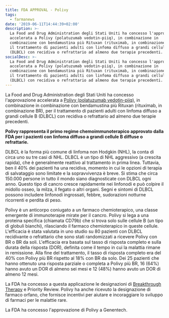 ```yaml
---
title: FDA APPROVAL - Polivy
tags:
  - farmanews
date: '2019-06-11T14:44:39+02:00'
description: >-
  La Food and Drug Administration degli Stati Uniti ha concesso l'approvazione
  accelerata a Polivy (polatuzumab vedotin-piiq), in combinazione in
  combinazione con bendamustina più Rituxan (rituximab, in combinazione BR), per
  il trattamento di pazienti adulti con linfoma diffuso a grandi cellule B
  (DLBCL) con recidiva o refrattario ad almeno due terapie precedenti.
socialDesc: >-
  La Food and Drug Administration degli Stati Uniti ha concesso l'approvazione
  accelerata a Polivy (polatuzumab vedotin-piiq), in combinazione in
  combinazione con bendamustina più Rituxan (rituximab, in combinazione BR), per
  il trattamento di pazienti adulti con linfoma diffuso a grandi cellule B
  (DLBCL) con recidiva o refrattario ad almeno due terapie precedenti.
---
```

La Food and Drug Administration degli Stati Uniti ha concesso l'approvazione accelerata a [Polivy (polatuzumab vedotin-piiq)](https://www.fda.gov/news-events/press-announcements/fda-approves-first-chemoimmunotherapy-regimen-patients-relapsed-or-refractory-diffuse-large-b-cell), in combinazione in combinazione con bendamustina più Rituxan (rituximab, in combinazione BR), per il trattamento di pazienti adulti con linfoma diffuso a grandi cellule B (DLBCL) con recidiva o refrattario ad almeno due terapie precedenti.

**Polivy rappresenta il primo regime chemoimmunoterapico approvato dalla FDA per i pazienti con linfoma diffuso a grandi cellule B diffuse o refrattarie.**

DLBCL è la forma più comune di linfoma non Hodgkin (NHL), la conta di circa uno su tre casi di NHL. DLBCL è un tipo di NHL aggressivo (a crescita rapida), che è generalmente reattivo al trattamento in prima linea. Tuttavia, ben il 40% dei pazienti ha una recidiva, momento in cui le opzioni di terapia di salvataggio sono limitate e la sopravvivenza è breve. Si stima che circa 150.000 persone in tutto il mondo siano diagnosticate con DLBCL ogni anno. Questo tipo di cancro cresce rapidamente nei linfonodi e può colpire il midollo osseo, la milza, il fegato o altri organi. Segni e sintomi di DLBCL possono includere linfonodi ingrossati, febbre, sudorazioni notturne ricorrenti e perdita di peso.

Polivy è un anticorpo coniugato a un farmaco chemioterapico, una classe emergente di immunoterapie mirate per il cancro. Polivy si lega a una proteina specifica (chiamata CD79b) che si trova solo sulle cellule B (un tipo di globuli bianchi), rilasciando il farmaco chemioterapico in queste cellule. L'efficacia è stata valutata in uno studio su 80 pazienti con DLBCL recidivante o refrattario che sono stati randomizzati a ricevere Polivy con BR o BR da soli. L'efficacia era basata sul tasso di risposta completo e sulla durata della risposta (DOR), definita come il tempo in cui la malattia rimane in remissione. Alla fine del trattamento, il tasso di risposta completo era del 40% con Polivy più BR rispetto al 18% con BR da solo. Dei 25 pazienti che hanno ottenuto una risposta parziale o completa a Polivy più BR, 16 (64%) hanno avuto un DOR di almeno sei mesi e 12 (48%) hanno avuto un DOR di almeno 12 mesi.

La FDA ha concesso a questa applicazione le designazioni di [Breakthrough Therapy](https://www.farmaceuticayounger.science/blog/2018/12/breakthrough-therapy/) e Priority Review. Polivy ha anche ricevuto la designazione di farmaco orfano, che fornisce incentivi per aiutare e incoraggiare lo sviluppo di farmaci per le malattie rare. 

La FDA ha concesso l'approvazione di Polivy a Genentech.
